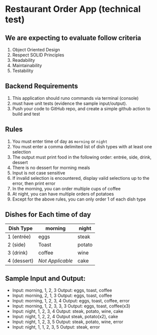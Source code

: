 # Restaurant Order App (technical test) 

## We are expecting to evaluate follow criteria

1.	Object Oriented Design
2.	Respect SOLID Principles
3.	Readability
4.	Maintainability
5.	Testability

## Backend Requirements

1.	This application should runo commands via terminal (console)
2.	must have unit tests (evidence the sample input/output).	
4.	Push your code to GitHub repo, and create a simple github action to build and test

## Rules

1.	You must enter time of day as `morning` or `night`
2.	You must enter a comma delimited list of dish types with at least one selection
3.	The output must print food in the following order: entrée, side, drink, dessert
4.	There is no dessert for morning meals
5.	Input is not case sensitive
6.	If invalid selection is encountered, display valid selections up to the error, then print error
7.	In the morning, you can order multiple cups of coffee
8.	At night, you can have multiple orders of potatoes
9.	Except for the above rules, you can only order 1 of each dish type

## Dishes for Each time of day

| Dish Type   | morning          | night  |
| ----------- | ---------------- | ------ |
| 1 (entrée)  | eggs             | steak  |
| 2 (side)    | Toast            | potato |
| 3 (drink)   | coffee           | wine   |
| 4 (dessert) | _Not Applicable_ | cake   |

## Sample Input and Output:

- Input: morning, 1, 2, 3    	Output: eggs, toast, coffee
- Input: morning, 2, 1, 3 	Output: eggs, toast, coffee
- Input: morning, 1, 2, 3, 4	Output: eggs, toast, coffee, error
- Input: morning, 1, 2, 3, 3, 3	Output: eggs, toast, coffee(x3)
- Input: night, 1, 2, 3, 4	Output:  steak, potato, wine, cake
- Input: night, 1, 2, 2, 4	Output steak, potato(x2), cake
- Input: night, 1, 2, 3, 5	Output:  steak, potato, wine, error
- Input: night, 1, 1, 2, 3, 5	Output:  steak, error
